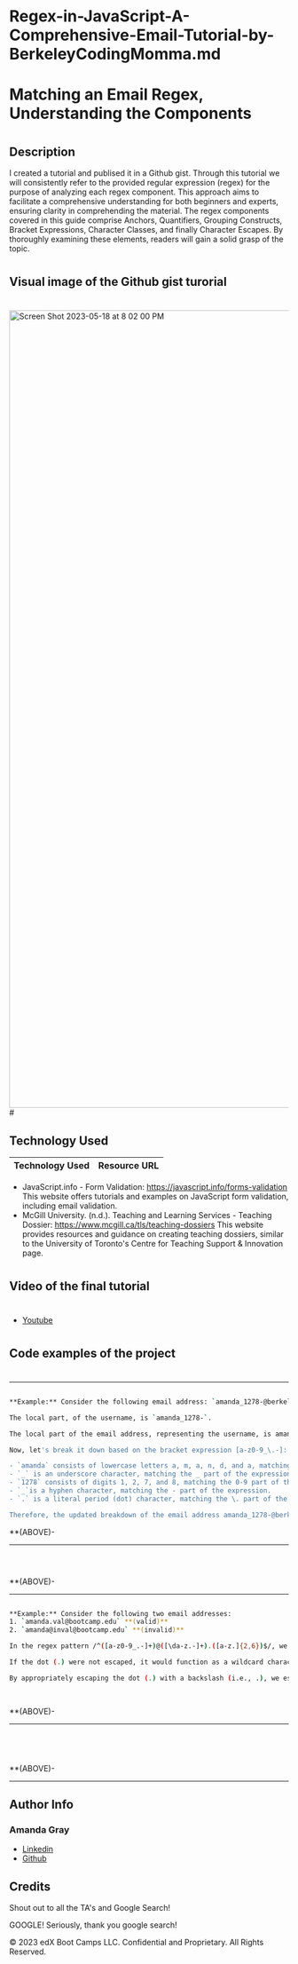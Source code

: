 # Regex-in-JavaScript-A-Comprehensive-Email-Tutorial-by-BerkeleyCodingMomma.md
#
# Matching an Email Regex, Understanding the Components
#
## Description 
I created a tutorial and publised it in a Github gist. Through this tutorial we will consistently refer to the provided regular expression (regex) for the purpose of analyzing each regex component. This approach aims to facilitate a comprehensive understanding for both beginners and experts, ensuring clarity in comprehending the material. The regex components covered in this guide comprise Anchors, Quantifiers, Grouping Constructs, Bracket Expressions, Character Classes, and finally Character Escapes. By thoroughly examining these elements, readers will gain a solid grasp of the topic.
#
## Visual image of the Github gist turorial
#
<img width="1437" alt="Screen Shot 2023-05-18 at 8 02 00 PM" src="https://github.com/Berkeleycodingmomma/Regex-in-JavaScript-A-Comprehensive-Email-Tutorial-by-BerkeleyCodingMomma.md/assets/127444682/6d3bb6d1-cb19-46d7-b408-862d38eeee96">
#

## Technology Used 

| Technology Used         | Resource URL           | 
| ------------- |:-------------:| 
* JavaScript.info - Form Validation: https://javascript.info/forms-validation
This website offers tutorials and examples on JavaScript form validation, including email validation.
* McGill University. (n.d.). Teaching and Learning Services - Teaching Dossier: https://www.mcgill.ca/tls/teaching-dossiers
This website provides resources and guidance on creating teaching dossiers, similar to the University of Toronto's Centre for Teaching Support & Innovation page.
#

## Video of the final tutorial
#
* [Youtube](https://youtu.be/3Mm9cNflXwk)
#

## Code examples of the project

#
--------------------------------------------------------------------------------------------------------------------------------------------------------

 ```sh

**Example:** Consider the following email address: `amanda_1278-@berkeleybootcamp.edu`

The local part, of the username, is `amanda_1278-`.

The local part of the email address, representing the username, is amanda_1278-.

Now, let's break it down based on the bracket expression [a-z0-9_\.-]:

- `amanda` consists of lowercase letters a, m, a, n, d, and a, matching the a-z part of the expression.
- `_` is an underscore character, matching the _ part of the expression.
- `1278` consists of digits 1, 2, 7, and 8, matching the 0-9 part of the expression.
- `_`is a hyphen character, matching the - part of the expression.
- `.` is a literal period (dot) character, matching the \. part of the expression.

Therefore, the updated breakdown of the email address amanda_1278-@berkeleybootcamp.edu aligns with the bracket expression and its respective components.

```

**(ABOVE)- 

--------------------------------------------------------------------------------------------------------------------------------------------------------

```sh

  


```

**(ABOVE)- 

--------------------------------------------------------------------------------------------------------------------------------------------------------

```sh

**Example:** Consider the following two email addresses:
1. `amanda.val@bootcamp.edu` **(valid)**
2. `amanda@inval@bootcamp.edu` **(invalid)**

In the regex pattern /^([a-z0-9_.-]+)@([\da-z.-]+).([a-z.]{2,6})$/, we utilize the backslash to escape the dot (.) within the pattern. Specifically, . is employed to match a literal period character within an email address. This approach guarantees the accurate identification of valid email addresses, as demonstrated in the email address amanda.val@bootcamp.edu (valid), while correctly dismissing invalid email addresses, as illustrated in the email address amanda@inval@bootcamp.edu (invalid).

If the dot (.) were not escaped, it would function as a wildcard character, potentially matching any character in its place. Consequently, the regex would erroneously identify invalid email addresses.

By appropriately escaping the dot (.) with a backslash (i.e., .), we establish that the regex only matches valid email addresses that contain literal periods in the appropriate positions. This practice prevents the dot from behaving as a wildcard and ensures more precise pattern matching.

    
```

**(ABOVE)- 

--------------------------------------------------------------------------------------------------------------------------------------------------------

```sh
  




```
**(ABOVE)- 

--------------------------------------------------------------------------------------------------------------------------------------------------------

## Author Info

### Amanda Gray

* [Linkedin](https://www.linkedin.com/in/amanda-gray-831a65254/)
* [Github]()

## Credits

Shout out to all the TA's and Google Search!

GOOGLE!  Seriously, thank you google search!





© 2023 edX Boot Camps LLC. Confidential and Proprietary. All Rights Reserved.










